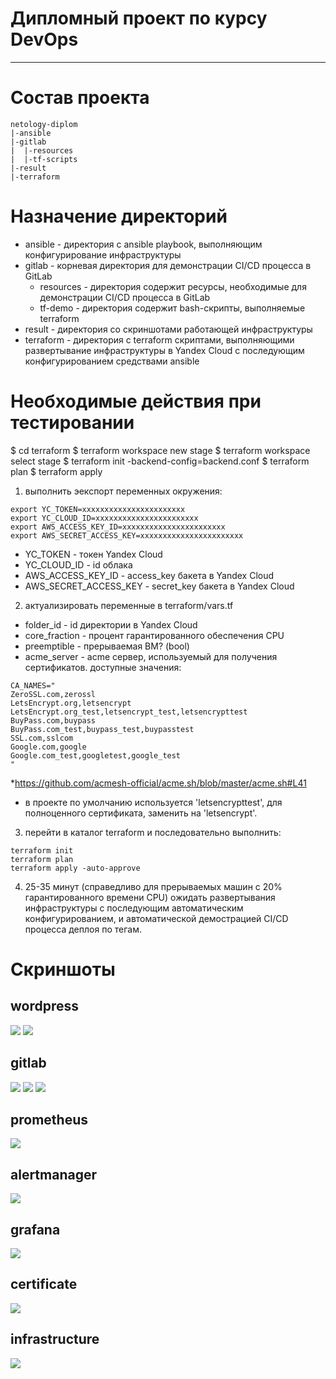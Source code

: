 Дипломный проект по курсу DevOps
================================
--------------------------------

Состав проекта
==============

```
netology-diplom
|-ansible
|-gitlab
|  |-resources
|  |-tf-scripts
|-result
|-terraform

```

Назначение директорий
=====================
- ansible - директория с ansible playbook, выполняющим конфигурирование инфраструктуры
- gitlab - корневая директория для демонстрации CI/CD процесса в GitLab
  - resources - директория содержит ресурсы, необходимые для демонстрации CI/CD процесса в GitLab
  - tf-demo - директория содержит bash-скрипты, выполняемые terraform
- result - директория со скриншотами работающей инфраструктуры
- terraform - директория с terraform скриптами, выполняющими развертывание инфраструктуры в Yandex Cloud с последующим конфигурированием средствами ansible

Необходимые действия при тестировании
=====================================
$ cd terraform
$ terraform workspace new stage
$ terraform workspace select stage 
$ terraform init -backend-config=backend.conf
$ terraform plan
$ terraform apply

1) выполнить эекспорт переменных окружения:
```shell
export YC_TOKEN=xxxxxxxxxxxxxxxxxxxxxxx
export YC_CLOUD_ID=xxxxxxxxxxxxxxxxxxxxxxx
export AWS_ACCESS_KEY_ID=xxxxxxxxxxxxxxxxxxxxxxx
export AWS_SECRET_ACCESS_KEY=xxxxxxxxxxxxxxxxxxxxxxx
```
  - YC_TOKEN - токен Yandex Cloud
  - YC_CLOUD_ID - id облака
  - AWS_ACCESS_KEY_ID - access_key бакета в Yandex Cloud
  - AWS_SECRET_ACCESS_KEY - secret_key бакета в Yandex Cloud

2) актуализировать переменные в terraform/vars.tf
  - folder_id - id директории в Yandex Cloud
  - core_fraction - процент гарантированного обеспечения CPU
  - preemptible - прерываемая ВМ? (bool)
  - acme_server - acme сервер, используемый для получения сертификатов. доступные значения:
  ```
  CA_NAMES="
  ZeroSSL.com,zerossl
  LetsEncrypt.org,letsencrypt
  LetsEncrypt.org_test,letsencrypt_test,letsencrypttest
  BuyPass.com,buypass
  BuyPass.com_test,buypass_test,buypasstest
  SSL.com,sslcom
  Google.com,google
  Google.com_test,googletest,google_test
  "
  ```
   *https://github.com/acmesh-official/acme.sh/blob/master/acme.sh#L41

  - в проекте по умолчанию используется 'letsencrypttest', для полноценного сертификата, заменить на 'letsencrypt'.

3) перейти в каталог terraform и последовательно выполнить:
  ```shell
  terraform init
  terraform plan
  terraform apply -auto-approve
  ```

4) 25-35 минут (справедливо для прерываемых машин с 20% гарантированного времени CPU) ожидать развертывания инфраструктуры с последующим автоматическим конфигурированием, и автоматической демострацией CI/CD процесса деплоя по тегам.

Скриншоты
=========

## wordpress
![](result/Screenshot%20from%202022-07-10%2015-20-01.png)
![](result/Screenshot%20from%202022-07-10%2015-31-06.png)

## gitlab
![](result/Screenshot%20from%202022-07-10%2015-22-10.png)
![](result/Screenshot%20from%202022-07-10%2015-22-33.png)
![](result/Screenshot%20from%202022-07-10%2015-23-20.png)

## prometheus
![](result/Screenshot%20from%202022-07-10%2015-23-32.png)

## alertmanager
![](result/Screenshot%20from%202022-07-10%2015-23-44.png)

## grafana
![](result/Screenshot%20from%202022-07-10%2015-24-01.png)

## certificate
![](result/Screenshot%20from%202022-07-10%2015-24-41.png)

## infrastructure
![](result/Screenshot%20from%202022-07-10%2015-28-37.png)